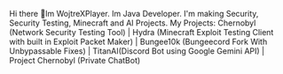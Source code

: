 Hi there 👋Im WojtreXPlayer. 
Im Java Developer.
I'm making Security, Security Testing, Minecraft and AI Projects.
My Projects:
Chernobyl (Network Security Testing Tool) | Hydra (Minecraft Exploit Testing Client with built in Exploit Packet Maker) | Bungee10k (Bungeecord Fork With Unbypassable Fixes) | TitanAI(Discord Bot using Google Gemini API) | Project Chernobyl (Private ChatBot)





